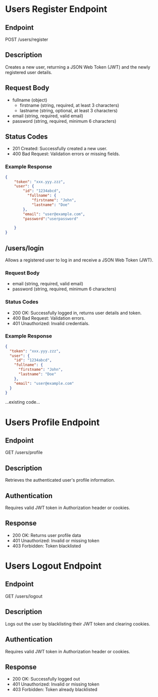 # Users Register Endpoint

## Endpoint
POST /users/register

## Description
Creates a new user, returning a JSON Web Token (JWT) and the newly registered user details.

## Request Body
- fullname (object)
  - firstname (string, required, at least 3 characters)
  - lastname (string, optional, at least 3 characters)
- email (string, required, valid email)
- password (string, required, minimum 6 characters)

## Status Codes
- 201 Created: Successfully created a new user.
- 400 Bad Request: Validation errors or missing fields.

### Example Response
```json
{
    "token": "xxx.yyy.zzz",
    "user": {
        "id": "1234abcd",
          "fullname": {
            "firstname": "John",
            "lastname": "Doe"
        },
        "email": "user@example.com",
        "password":"userpassword"
      
    }
}
```

## /users/login
Allows a registered user to log in and receive a JSON Web Token (JWT).

### Request Body
- email (string, required, valid email)
- password (string, required, minimum 6 characters)

### Status Codes
- 200 OK: Successfully logged in, returns user details and token.
- 400 Bad Request: Validation errors.
- 401 Unauthorized: Invalid credentials.

### Example Response
```json
{
  "token": "xxx.yyy.zzz",
  "user": {
    "id": "1234abcd",
    "fullname": {
      "firstname": "John",
      "lastname": "Doe"
    },
    "email": "user@example.com"
  }
}
```

...existing code...

# Users Profile Endpoint

## Endpoint
GET /users/profile

## Description
Retrieves the authenticated user's profile information.

## Authentication
Requires valid JWT token in Authorization header or cookies.

## Response
- 200 OK: Returns user profile data
- 401 Unauthorized: Invalid or missing token
- 403 Forbidden: Token blacklisted

# Users Logout Endpoint 

## Endpoint
GET /users/logout

## Description
Logs out the user by blacklisting their JWT token and clearing cookies.

## Authentication
Requires valid JWT token in Authorization header or cookies.

## Response
- 200 OK: Successfully logged out
- 401 Unauthorized: Invalid or missing token
- 403 Forbidden: Token already blacklisted